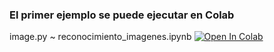 ### El primer ejemplo se puede ejecutar en Colab
image.py ~ reconocimiento_imagenes.ipynb  [![Open In Colab](https://colab.research.google.com/assets/colab-badge.svg)](https://colab.research.google.com/drive/1tvvWn0r-EKHpHFH6PSmM304n2LcGGbT6#scrollTo=VEFE531vRfx-)
